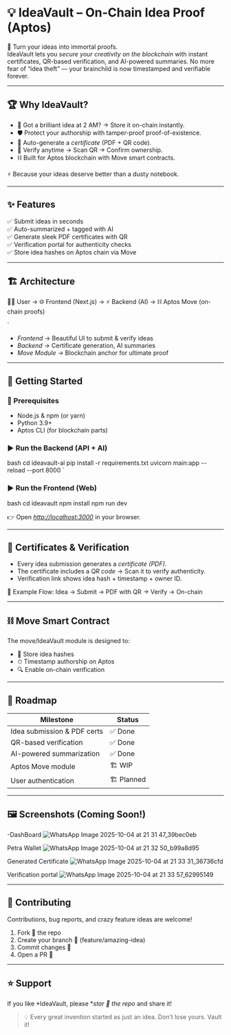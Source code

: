 # 💡 IdeaVault – On-Chain Idea Proof (Aptos)

 🚀 Turn your ideas into immortal proofs.  
IdeaVault lets you *secure your creativity on the blockchain* with instant certificates, QR-based verification, and AI-powered summaries. No more fear of “idea theft” — your brainchild is now timestamped and verifiable forever.

---

## 🏆 Why IdeaVault?

- 💭 Got a brilliant idea at 2 AM? → Store it on-chain instantly.  
- 🛡 Protect your authorship with tamper-proof proof-of-existence.  
- 📜 Auto-generate a *certificate* (PDF + QR code).  
- 🔎 Verify anytime → Scan QR → Confirm ownership.  
- ⛓ Built for Aptos blockchain with Move smart contracts.  

⚡ Because your ideas deserve better than a dusty notebook.

---

## ✨ Features

✅ Submit ideas in seconds  
✅ Auto-summarized + tagged with AI  
✅ Generate sleek PDF certificates with QR  
✅ Verification portal for authenticity checks  
✅ Store idea hashes on Aptos chain via Move  

---

## 🏗 Architecture



🧑‍💻 User → 🌐 Frontend (Next.js)
→ ⚡ Backend (AI)
→ ⛓ Aptos Move (on-chain proofs)

`

- *Frontend* → Beautiful UI to submit & verify ideas  
- *Backend* → Certificate generation, AI summaries 
- *Move Module* → Blockchain anchor for ultimate proof  

---

## 🚀 Getting Started

### 🔧 Prerequisites
- Node.js & npm (or yarn)  
- Python 3.9+  
- Aptos CLI (for blockchain parts)  

### ▶ Run the Backend (API + AI)

bash
cd ideavault-ai
pip install -r requirements.txt
uvicorn main:app --reload --port 8000
`

### ▶ Run the Frontend (Web)

bash
cd ideavault
npm install
npm run dev


👉 Open *[http://localhost:3000](http://localhost:3000)* in your browser.

---

## 📜 Certificates & Verification

* Every idea submission generates a *certificate (PDF)*.
* The certificate includes a *QR code* → Scan it to verify authenticity.
* Verification link shows idea hash + timestamp + owner ID.

📌 Example Flow:
Idea → Submit → PDF with QR → Verify → On-chain

---

## ⛓ Move Smart Contract

The move/IdeaVault module is designed to:

* 🔗 Store idea hashes
* ⏱ Timestamp authorship on Aptos
* 🔍 Enable on-chain verification

---

## 🎯 Roadmap

| Milestone                   | Status        |
| --------------------------- | ------------  |
| Idea submission & PDF certs | ✅ Done      |
| QR-based verification       | ✅ Done      |
| AI-powered summarization    | ✅ Done      |
| Aptos Move module           | 🏗 WIP       |
| User authentication         | 🏗 Planned   |

---

## 🖼 Screenshots (Coming Soon!)

-DashBoard
![WhatsApp Image 2025-10-04 at 21 31 47_39bec0eb](https://github.com/user-attachments/assets/24ebee0d-3891-4368-94c2-d6e91d18cd53)


Petra Wallet
![WhatsApp Image 2025-10-04 at 21 32 50_b99a8d95](https://github.com/user-attachments/assets/defcd651-cbc5-45e3-8067-340912207be8)


Generated Certificate
![WhatsApp Image 2025-10-04 at 21 33 31_36736cfd](https://github.com/user-attachments/assets/a3cde47e-4f5e-43b2-bb97-596a5a24cfce)

Verification portal
![WhatsApp Image 2025-10-04 at 21 33 57_62995149](https://github.com/user-attachments/assets/f4f0c037-afbb-460c-ae8f-05fc33bf1a86)


---


## 🤝 Contributing

Contributions, bug reports, and crazy feature ideas are welcome!

1. Fork 🍴 the repo
2. Create your branch 🌿 (feature/amazing-idea)
3. Commit changes 💾
4. Open a PR 🚀

---


## ⭐ Support

If you like *IdeaVault, please **star 🌟 the repo* and share it!

> 💡 Every great invention started as just an idea. Don’t lose yours. Vault it!
